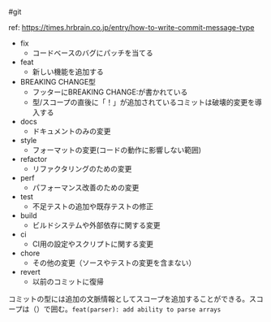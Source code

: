 #git 

ref: https://times.hrbrain.co.jp/entry/how-to-write-commit-message-type

- fix
	- コードベースのバグにパッチを当てる
- feat
	-  新しい機能を追加する
- BREAKING CHANGE型
	- フッターにBREAKING CHANGE:が書かれている
	- 型/スコープの直後に「！」が追加されているコミットは破壊的変更を導入する
- docs
	- ドキュメントのみの変更
- style
	- フォーマットの変更(コードの動作に影響しない範囲)
- refactor
	- リファクタリングのための変更
- perf
	- パフォーマンス改善のための変更
- test
	- 不足テストの追加や既存テストの修正
- build
	- ビルドシステムや外部依存に関する変更
- ci
	- CI用の設定やスクリプトに関する変更
- chore
	- その他の変更（ソースやテストの変更を含まない）
- revert
	- 以前のコミットに復帰

コミットの型には追加の文脈情報としてスコープを追加することができる。スコープは（）で囲む。`feat(parser): add ability to parse arrays`